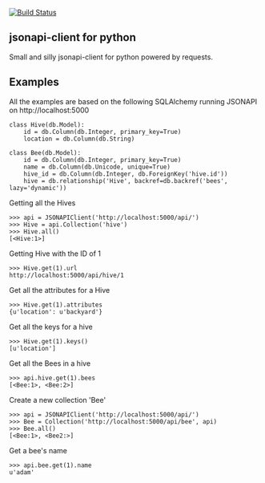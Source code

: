 [![Build Status](https://travis-ci.org/daniellawrence/python-jsonapi-client.svg?branch=master)](https://travis-ci.org/daniellawrence/python-jsonapi-client)

jsonapi-client for python
-------------------------------

Small and silly jsonapi-client for python powered by requests.


Examples
----------

All the examples are based on the following SQLAlchemy running JSONAPI on http://localhost:5000

```
class Hive(db.Model):
    id = db.Column(db.Integer, primary_key=True)
    location = db.Column(db.String)

class Bee(db.Model):
    id = db.Column(db.Integer, primary_key=True)
    name = db.Column(db.Unicode, unique=True)
    hive_id = db.Column(db.Integer, db.ForeignKey('hive.id'))
    hive = db.relationship('Hive', backref=db.backref('bees', lazy='dynamic'))
```


Getting all the Hives
```
>>> api = JSONAPIClient('http://localhost:5000/api/')
>>> Hive = api.Collection('hive')
>>> Hive.all()
[<Hive:1>]
```

Getting Hive with the ID of 1
```
>>> Hive.get(1).url
http://localhost:5000/api/hive/1
```

Get all the attributes for a  Hive
```
>>> Hive.get(1).attributes
{u'location': u'backyard'}
```

Get all the keys for a hive
```
>>> Hive.get(1).keys()
[u'location']
```

Get all the Bees in a hive

```
>>> api.hive.get(1).bees
[<Bee:1>, <Bee:2>]
```

Create a new collection 'Bee'
```
>>> api = JSONAPIClient('http://localhost:5000/api/')
>>> Bee = Collection('http://localhost:5000/api/bee', api)
>>> Bee.all()
[<Bee:1>, <Bee2:>]
```

Get a bee's name
```
>>> api.bee.get(1).name
u'adam'
```
